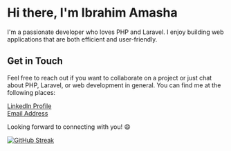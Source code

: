 
# Hi there, I'm Ibrahim Amasha

I'm a passionate developer who loves PHP and Laravel. I enjoy building web applications that are both efficient and user-friendly.

 
 

## Get in Touch

Feel free to reach out if you want to collaborate on a project or just chat about PHP, Laravel, or web development in general. You can find me at the following places:

 [LinkedIn Profile](https://www.linkedin.com/in/ibrahim-amasha-24199a230/) <br>
 [Email Address](mailto:ibrahimamasha7@gmail.com)

Looking forward to connecting with you! 😄

[![GitHub Streak](https://streak-stats.demolab.com?user=IbrahimAmasha&theme=whatsapp-light2&border_radius=5.4)](https://git.io/streak-stats)
